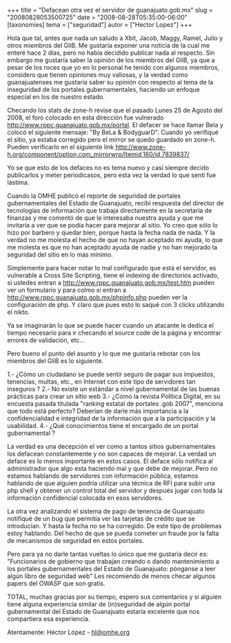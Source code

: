 +++
title = "Defacean otra vez el servidor de guanajuato.gob.mx"
slug = "20080828053500725"
date = "2008-08-28T05:35:00-06:00"
[taxonomies]
tema = ["seguridad"]
autor = ["Hector Lopez"]
+++

Hola que tal, antes que nada un saludo a Xbit, Jacob, Maggy, Ramel,
Julio y otros miembros del GliB. Me gustaría exponer una noticia de la
cual me enteré hace 2 días, pero no había decidido publicar nada al
respecto. Sin embargo me gustaría saber la opinión de los miembros del
GliB, ya que a pesar de los roces que yo en lo personal he tenido con
algunos miembros, considero que tienen opiniones muy valiosas, y la
verdad como guanajuatenses me gustaría saber su opinión con respecto al
tema de la inseguridad de los portales gubernamentales, haciendo un
enfoque especial en los de nuestro estado.

Checando los stats de zone-h revise que el pasado Lunes 25 de Agosto del
2008, el foro colocado en esta dirección fue vulnerado
<a href="http://www.rppc.guanajuato.gob.mx/portal">http://www.rppc.guanajuato.gob.mx/portal</a>.
El defacer se hace llamar Bela y colocó el siguiente mensaje: "By BeLa &
BodyguarD". Cuando yo verifiqué el sitio, ya estaba corregido pero el
mirror se quedo guardado en zone-h. Pueden verificarlo en el siguiente
link
<a href="http://www.zone-h.org/component/option,com_mirrorwrp/Itemid,160/id,7839837/">http://www.zone-h.org/component/option,com_mirrorwrp/Itemid,160/id,7839837/</a>

Yo se que esto de los defaces no es tema nuevo y casi siempre decido
publicarlos y meter periodicasos, pero esta vez la verdad lo que sentí
fue lástima.

<!-- more -->
Cuando la OMHE publicó el reporte de seguridad de portales
gubernamentales del Estado de Guanajuato, recibí respuesta del director
de tecnologías de información que trabaja directamente en la secretaría
de finanzas y me comentó de que le interesaba nuestra ayuda y que me
invitaría a ver que se podía hacer para mejorar al sitio. Yo creo que
sólo lo hizo por barbero y quedar bien, porque hasta la fecha nada de
nada. Y la verdad no me molesta el hecho de que no hayan aceptado mi
ayuda, lo que me molesta es que no han aceptado ayuda de nadie y no han
mejorado la seguridad del sitio en lo más mínimo.

Simplemente para hacer notar lo mal configurado que está el servidor, es
vulnerable a Cross Site Scripting, tiene el indexing de directorios
activado, si ustedes entran a
<a href="http://www.rppc.guanajuato.gob.mx/test.htm">http://www.rppc.guanajuato.gob.mx/test.htm</a>
pueden ver un formulario y para colmo si entran a
<a href="http://www.rppc.guanajuato.gob.mx/phpinfo.php">http://www.rppc.guanajuato.gob.mx/phpinfo.php</a>
pueden ver la configuración de php. Y claro que pues esto lo saqué con 3
clicks utilizando el nikto.

Ya se imaginarán lo que se puede hacer cuando un atacante le dedica el
tiempo necesario para ir checando el source code de la página y
encontrar errores de validación, etc…

Pero bueno el punto del asunto y lo que me gustaría rebotar con los
miembros del GliB es lo siguiente.

1.- ¿Cómo un ciudadano se puede sentir seguro de pagar sus impuestos,
tenencias, multas, etc., en Internet con este tipo de servidores tan
inseguros ?
2.- No existe un estándar a nivel gubernamental de las buenas prácticas
para crear un sitio web 3.- ¿Cómo la revista Política Digital, en su
encuesta pasada titulada "ranking estatal de portales .gob 2007",
menciona que todo está perfecto? Deberían de darle más importancia a la
confidencialidad e integridad de la información que a la participación y
la usabilidad. 4.- ¿Qué conocimientos tiene el encargado de un portal
gubernamental ?

La verdad es una decepción el ver como a tantos sitios gubernamentales
los defacean constantemente y no son capaces de mejorar. La verdad un
deface es lo menos importante en estos casos. El deface sólo notifica al
administrador que algo esta haciendo mal y que debe de mejorar. Pero no
estamos hablando de servidores con información pública, estamos hablando
de que alguien podría utilizar una técnica de RFI para subir una php
shell y obtener un control total del servidor y después jugar con toda
la información confidencial colocada en esos servidores.

La otra vez analizando el sistema de pago de tenencia de Guanajuato
notifiqué de un bug que permitía ver las tarjetas de crédito que se
introducían. Y hasta la fecha no se ha corregido. De este tipo de
problemas estoy hablando. Del hecho de que se pueda cometer un fraude
por la falta de mecanismos de seguridad en estos portales.

Pero para ya no darle tantas vueltas lo único que me gustaría decir es:
"Funcionarios de gobierno que trabajan creando o dando mantenimiento a
los portales gubernamentales del Estado de Guanajuato: pónganse a leer
algún libro de seguridad web" Les recomiendo de menos checar algunos
papers del OWASP que son gratis.

TOTAL, muchas gracias por su tiempo, espero sus comentarios y si alguien
tiene alguna experiencia similar de (in)seguridad de algún portal
gubernamental del Estado de Guanajuato estaría excelente que nos
compartiera esa experiencia.

Atentamente: Héctor López - <hl@omhe.org>
